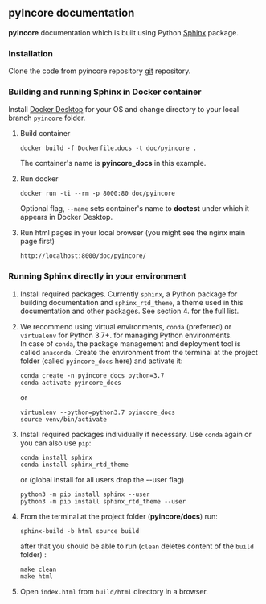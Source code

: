 ## pyIncore documentation

**pyIncore** documentation which is built using Python [Sphinx](http://www.sphinx-doc.org/en/master/) package.

### Installation

Clone the code from pyincore repository [git](https://opensource.ncsa.illinois.edu/bitbucket/scm/incore1/pyincore.git) 
repository.

### Building and running Sphinx in Docker container

Install [Docker Desktop](https://www.docker.com/) for your OS and change directory to your local branch `pyincore` folder.

1. Build container
    ```
    docker build -f Dockerfile.docs -t doc/pyincore .
    ```
    The container's name is **pyincore_docs** in this example.
    
2. Run docker
    ```
    docker run -ti --rm -p 8000:80 doc/pyincore
    ```
    Optional flag, `--name` sets container's name to **doctest** under which it appears in Docker Desktop.
   
3. Run html pages in your local browser (you might see the nginx main page first)
    ```
    http://localhost:8000/doc/pyincore/
    ``` 


### Running Sphinx directly in your environment

1. Install required packages. Currently `sphinx`, a Python package for building documentation and `sphinx_rtd_theme`, 
a theme used in this documentation and other packages. See section 4. for the full list.

2. We recommend using virtual environments, `conda` (preferred) or `virtualenv` for Python 3.7+. 
for managing Python environments.  
In case of `conda`, the package management and deployment tool 
is called `anaconda`. Create the environment from the terminal at the project 
folder (called `pyincore_docs` here) and activate it:
    ```
    conda create -n pyincore_docs python=3.7
    conda activate pyincore_docs
    ```
    or  
    ```
    virtualenv --python=python3.7 pyincore_docs
    source venv/bin/activate
    ```
   
3. Install required packages individually if necessary. Use `conda` again or you can also use `pip`:

    ```
    conda install sphinx
    conda install sphinx_rtd_theme
    ```
    or (global install for all users drop the --user flag)
    ```
    python3 -m pip install sphinx --user
    python3 -m pip install sphinx_rtd_theme --user
    ```   

4. From the terminal at the project folder (**pyincore/docs**) run: 
    ```
    sphinx-build -b html source build
    ```
    after that you should be able to run (`clean` deletes content of the `build` folder) :
    ```
    make clean
    make html
    ```
   
5. Open `index.html` from `build/html` directory in a browser.
